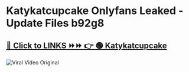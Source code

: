 
 # Katykatcupcake Onlyfans Leaked - Update Files b92g8

## <h2><a href="https://clipsfans.com/Katykatcupcake&ref=git">🔗 Click to LINKS ⏩⏩ 👉 🟢 Katykatcupcake </a></h2>

<a href="https://clipsfans.com/Katykatcupcake&ref=git" rel="nofollow" data-target="animated-image.originalLink"><img src="https://i.ibb.co.com/xMMVF88/686577567.gif" alt="Viral Video Original" style="max-width: 100%; display: inline-block;" data-target="animated-image.originalImage"></a>

